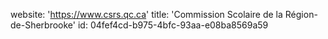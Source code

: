 website: 'https://www.csrs.qc.ca'
title: 'Commission Scolaire de la Région-de-Sherbrooke'
id: 04fef4cd-b975-4bfc-93aa-e08ba8569a59
